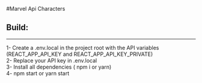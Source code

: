#Marvel Api Characters
<br/>
## Build:
<hr/>
1- Create a .env.local in the project root with the API variables (REACT_APP_API_KEY and REACT_APP_API_KEY_PRIVATE)<br/>
2- Replace your API key in .env.local <br/>
3- Install all dependencies ( npm i or yarn)<br/>
4- npm start or yarn start<br/>


